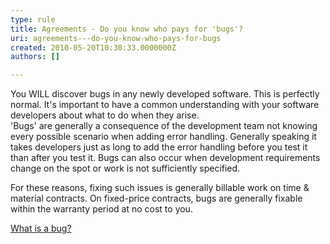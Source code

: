 ```yaml
---
type: rule
title: Agreements - Do you know who pays for 'bugs'?
uri: agreements---do-you-know-who-pays-for-bugs
created: 2010-05-20T10:30:33.0000000Z
authors: []

---
```


 You WILL discover bugs in any newly developed software. This is perfectly normal. It's important to have a common understanding with your software developers about what to do when they arise.  
'Bugs' are generally a consequence of the development team not knowing every possible scenario when adding error handling. Generally speaking it takes developers just as long to add the error handling before you test it than after you test it. Bugs can also occur when development requirements change on the spot or work is not sufficiently specified.

For these reasons, fixing such issues is generally billable work on time & material contracts. On fixed-price contracts, bugs are generally fixable within the warranty period at no cost to you.

[What is a bug?](/Management/RulesToSuccessfulProjects/Pages/BugDefinition.aspx)

